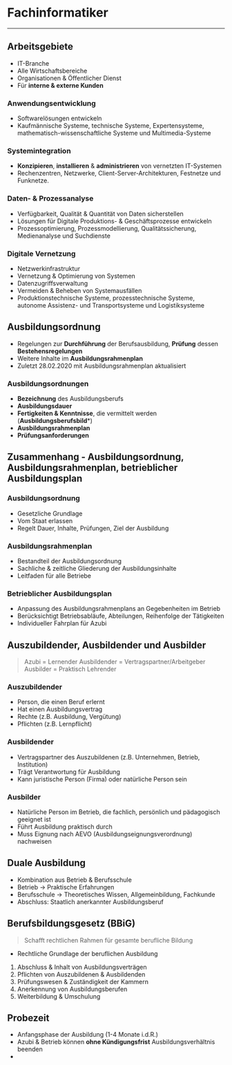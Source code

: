 # Fachinformatiker
___
## Arbeitsgebiete
- IT-Branche
- Alle Wirtschaftsbereiche
- Organisationen & Öffentlicher Dienst
- Für **interne & externe Kunden**
### Anwendungsentwicklung
- Softwarelösungen entwickeln
- Kaufmännische Systeme, technische Systeme, Expertensysteme, mathematisch-wissenschaftliche Systeme und Multimedia-Systeme
### Systemintegration
- **Konzipieren**, **installieren** & **administrieren** von vernetzten IT-Systemen
- Rechenzentren, Netzwerke, Client-Server-Architekturen, Festnetze und Funknetze.
### Daten- & Prozessanalyse
- Verfügbarkeit, Qualität & Quantität von Daten sicherstellen
- Lösungen für Digitale Produktions- & Geschäftsprozesse entwickeln
- Prozessoptimierung, Prozessmodellierung, Qualitätssicherung, Medienanalyse und Suchdienste
### Digitale Vernetzung
- Netzwerkinfrastruktur
- Vernetzung & Optimierung von Systemen
- Datenzugriffsverwaltung
- Vermeiden & Beheben von Systemausfällen
- Produktionstechnische Systeme, prozesstechnische Systeme, autonome Assistenz- und Transportsysteme und Logistiksysteme
## Ausbildungsordnung
- Regelungen zur **Durchführung** der Berufsausbildung, **Prüfung** dessen **Bestehensregelungen**
- Weitere Inhalte im **Ausbildungsrahmenplan**
- Zuletzt 28.02.2020 mit Ausbildungsrahmenplan aktualisiert
### Ausbildungsordnungen
- **Bezeichnung** des Ausbildungsberufs
- **Ausbildungsdauer**
- **Fertigkeiten & Kenntnisse**, die vermittelt werden (**Ausbildungsberufsbild***)
- **Ausbildungsrahmenplan**
- **Prüfungsanforderungen**
## Zusammenhang - Ausbildungsordnung, Ausbildungsrahmenplan, betrieblicher Ausbildungsplan
### Ausbildungsordnung
- Gesetzliche Grundlage
- Vom Staat erlassen
- Regelt Dauer, Inhalte, Prüfungen, Ziel der Ausbildung
### Ausbildungsrahmenplan
- Bestandteil der Ausbildungsordnung
- Sachliche & zeitliche Gliederung der Ausbildungsinhalte
- Leitfaden für alle Betriebe
### Betrieblicher Ausbildungsplan
- Anpassung des Ausbildungsrahmenplans an Gegebenheiten im Betrieb
- Berücksichtigt Betriebsabläufe, Abteilungen, Reihenfolge der Tätigkeiten
- Individueller Fahrplan für Azubi
## Auszubildender, Ausbildender und Ausbilder
> Azubi = Lernender
> Ausbildender = Vertragspartner/Arbeitgeber
> Ausbilder = Praktisch Lehrender
### Auszubildender
- Person, die einen Beruf erlernt
- Hat einen Ausbildungsvertrag
- Rechte (z.B. Ausbildung, Vergütung)
- Pflichten (z.B. Lernpflicht)
### Ausbildender
- Vertragspartner des Auszubildenen (z.B. Unternehmen, Betrieb, Institution)
- Trägt Verantwortung für Ausbildung
- Kann juristische Person (Firma) oder natürliche Person sein
### Ausbilder
- Natürliche Person im Betrieb, die fachlich, persönlich und pädagogisch geeignet ist
- Führt Ausbildung praktisch durch
- Muss Eignung nach AEVO (Ausbildungseignungsverordnung) nachweisen
## Duale Ausbildung
- Kombination aus Betrieb & Berufsschule
- Betrieb → Praktische Erfahrungen
- Berufsschule → Theoretisches Wissen, Allgemeinbildung, Fachkunde
- Abschluss: Staatlich anerkannter Ausbildungsberuf
## Berufsbildungsgesetz (BBiG)
> Schafft rechtlichen Rahmen für gesamte berufliche Bildung
- Rechtliche Grundlage der beruflichen Ausbildung
1. Abschluss & Inhalt von Ausbildungsverträgen
2. Pflichten von Auszubildenen & Ausbildenden
3. Prüfungswesen & Zuständigkeit der Kammern
4. Anerkennung von Ausbildungsberufen
5. Weiterbildung & Umschulung
## Probezeit
- Anfangsphase der Ausbildung (1-4 Monate i.d.R.)
- Azubi & Betrieb können **ohne Kündigungsfrist** Ausbildungsverhältnis beenden
- 